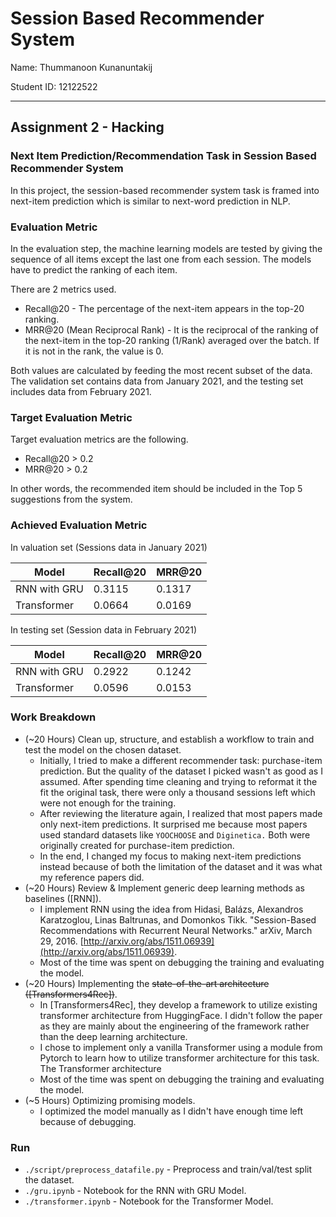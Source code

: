 # Session Based Recommender System

Name: Thummanoon Kunanuntakij

Student ID: 12122522

---

## Assignment 2 - Hacking

### Next Item Prediction/Recommendation Task in Session Based Recommender System

In this project, the session-based recommender system task is framed into next-item prediction
which is similar to next-word prediction in NLP.

### Evaluation Metric
In the evaluation step, the machine learning models are tested by giving the sequence of all items except the last one from each session.
The models have to predict the ranking of each item.

There are 2 metrics used.
- Recall@20 - The percentage of the next-item appears in the top-20 ranking.
- MRR@20 (Mean Reciprocal Rank) - It is the reciprocal of the ranking of the next-item in the top-20 ranking (1/Rank) averaged over the batch. If it is not in the rank, the value is 0.

Both values are calculated by feeding the most recent subset of the data. The validation set contains data from January 2021, and the testing set includes data from February 2021.

### Target Evaluation Metric

Target evaluation metrics are the following.
- Recall@20 > 0.2
- MRR@20 > 0.2

In other words, the recommended item should be included in the Top 5 suggestions from the system.

### Achieved Evaluation Metric

In valuation set (Sessions data in January 2021)

| Model        | Recall@20  | MRR@20 |
| -------------| -----------|--------|
| RNN with GRU | 0.3115     | 0.1317 |
| Transformer  | 0.0664     | 0.0169 |

In testing set (Session data in February 2021)

| Model        | Recall@20  | MRR@20 |
| -------------| -----------|--------|
| RNN with GRU | 0.2922     | 0.1242 |
| Transformer  | 0.0596     | 0.0153 |

### Work Breakdown

- (~20 Hours) Clean up, structure, and establish a workflow to train and test the model on the chosen dataset.
    - Initially, I tried to make a different recommender task: purchase-item prediction.
    But the quality of the dataset I picked wasn't as good as I assumed. After spending time cleaning and trying to reformat it the fit the original task, there were only a thousand sessions left which were not enough for the training.
    - After reviewing the literature again, I realized that most papers made only next-item predictions. It surprised me because most papers used standard datasets like `YOOCHOOSE` and `Diginetica.` Both were originally created for purchase-item prediction.
    - In the end, I changed my focus to making next-item predictions instead because of both the limitation of the dataset and it was what my reference papers did.
- (~20 Hours) Review & Implement generic deep learning methods as baselines ([RNN]).
    - I implement RNN using the idea from Hidasi, Balázs, Alexandros Karatzoglou, Linas Baltrunas, and Domonkos Tikk. "Session-Based Recommendations with Recurrent Neural Networks." arXiv, March 29, 2016. [http://arxiv.org/abs/1511.06939](http://arxiv.org/abs/1511.06939).
    - Most of the time was spent on debugging the training and evaluating the model.
- (~20 Hours) Implementing the ~~state-of-the-art architecture ([Transformers4Rec])~~.
    - In [Transformers4Rec], they develop a framework to utilize existing transformer architecture from HuggingFace. I didn't follow the paper as they are mainly about the engineering of the framework rather than the deep learning architecture.
    - I chose to implement only a vanilla Transformer using a module from Pytorch to learn how to utilize transformer architecture for this task.
    The Transformer architecture 
    - Most of the time was spent on debugging the training and evaluating the model.
- (~5 Hours) Optimizing promising models.
    - I optimized the model manually as I didn't have enough time left because of debugging.

### Run

- `./script/preprocess_datafile.py` - Preprocess and train/val/test split the dataset.
- `./gru.ipynb` - Notebook for the RNN with GRU Model.
- `./transformer.ipynb` - Notebook for the Transformer Model.


